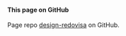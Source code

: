 #### This page on GitHub

Page repo [design-redovisa](https://github.com/kehe17/design-redovisa) on GitHub.
